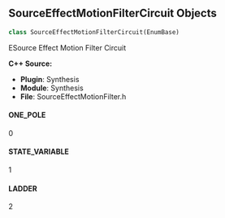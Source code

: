 ## SourceEffectMotionFilterCircuit Objects

```python
class SourceEffectMotionFilterCircuit(EnumBase)
```

ESource Effect Motion Filter Circuit

**C++ Source:**

- **Plugin**: Synthesis
- **Module**: Synthesis
- **File**: SourceEffectMotionFilter.h

<a id="unreal.SourceEffectMotionFilterCircuit.ONE_POLE"></a>

#### ONE_POLE

0

<a id="unreal.SourceEffectMotionFilterCircuit.STATE_VARIABLE"></a>

#### STATE_VARIABLE

1

<a id="unreal.SourceEffectMotionFilterCircuit.LADDER"></a>

#### LADDER

2

<a id="unreal.SourceEffectMotionFilterType"></a>